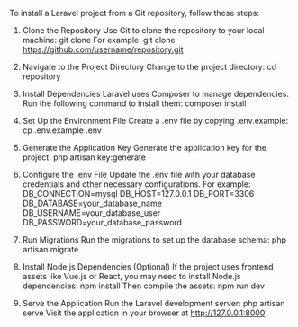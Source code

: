To install a Laravel project from a Git repository, follow these steps:

1. Clone the Repository
Use Git to clone the repository to your local machine:
git clone <repository-url>
For example:
git clone https://github.com/username/repository.git
2. Navigate to the Project Directory
Change to the project directory:
cd repository
3. Install Dependencies
Laravel uses Composer to manage dependencies. Run the following command to install them:
composer install

4. Set Up the Environment File
Create a .env file by copying .env.example:
cp .env.example .env
5. Generate the Application Key
Generate the application key for the project:
php artisan key:generate
6. Configure the .env File
Update the .env file with your database credentials and other necessary configurations. For example:
DB_CONNECTION=mysql
DB_HOST=127.0.0.1
DB_PORT=3306
DB_DATABASE=your_database_name
DB_USERNAME=your_database_user
DB_PASSWORD=your_database_password
7. Run Migrations
Run the migrations to set up the database schema:
php artisan migrate

8. Install Node.js Dependencies (Optional)
If the project uses frontend assets like Vue.js or React, you may need to install Node.js dependencies:
npm install
Then compile the assets:
npm run dev
9. Serve the Application
Run the Laravel development server:
php artisan serve
Visit the application in your browser at http://127.0.0.1:8000.

